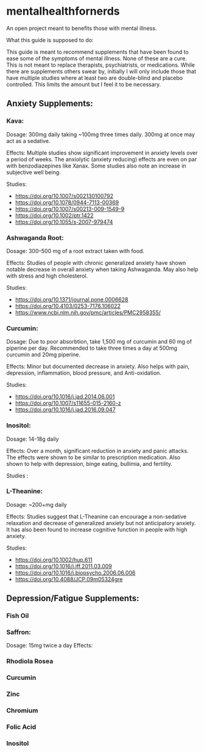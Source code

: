# mentalhealthfornerds
An open project meant to benefits those with mental illness.

What this guide is supposed to do: 

This guide is meant to recommend supplements that have been found to ease some of the symptoms of mental illness. None of these are a cure. This is not meant to replace therapists, psychiatrists, or medications. While there are supplements others swear by, initially I will only include those that have multiple studies where at least two are double-blind and placebo controlled. This limits the amount but I feel it to be necessary. 


## Anxiety Supplements:

###  Kava:
Dosage: 300mg daily taking ~100mg three times daily. 300mg at once may act as a sedative.

Effects: Multiple studies show significant improvement in anxiety levels over a period of weeks. The anxiolytic (anxiety reducing) effects are even on par with benzodiazepines like Xanax. Some studies also note an increase in subjective well being.

Studies:
- https://doi.org/10.1007/s002130100792
- https://doi.org/10.1078/0944-7113-00369
- https://doi.org/10.1007/s00213-009-1549-9
- https://doi.org/10.1002/ptr.1422
- https://doi.org/10.1055/s-2007-979474
  

###  Ashwaganda Root:
  Dosage: 300–500 mg of a root extract taken with food.
 
 Effects: Studies of people with chronic generalized anxiety have shown notable decrease in overall anxiety when taking   Ashwaganda. May also help with stress and high cholesterol. 
  
  Studies:
  - https://doi.org/10.1371/journal.pone.0006628
  - https://doi.org/10.4103/0253-7176.106022
  - https://www.ncbi.nlm.nih.gov/pmc/articles/PMC2958355/

###  Curcumin:

  Dosage: Due to poor absorbtion, take 1,500 mg of curcumin and 60 mg of piperine per day. Recommended to take three times a day at 500mg curcumin and 20mg piperine.
  
  Effects: Minor but documented decrease in anxiety. Also helps with pain, depression, inflammation, blood pressure, and Anti-oxidation.  
  
  Studies:
  - https://doi.org/10.1016/j.jad.2014.06.001
  - https://doi.org/10.1007/s11655-015-2160-z
  - https://doi.org/10.1016/j.jad.2016.09.047

###  Inositol:
  Dosage: 14-18g daily
  
  Effects: Over a month, significant reduction in anxiety and panic attacks. The effects were shown to be similar to prescription medication. Also shown to help with depression, binge eating, bullimia, and fertility.
  
  Studies :
  
 

### L-Theanine:
  Dosage: ~200+mg daily
 
 Effects: Studies suggest that L-Theanine can encourage a non-sedative relaxation and decrease of generalized anxiety but not anticipatory anxiety. It has also been found to increase cognitive function in people with high anxiety. 
 
 Studies:
  - https://doi.org/10.1002/hup.611
  - https://doi.org/10.1016/j.jff.2011.03.009
  - https://doi.org/10.1016/j.biopsycho.2006.06.006
  - https://doi.org/10.4088/JCP.09m05324gre

	

## Depression/Fatigue Supplements:

### Fish Oil


### Saffron: 
Dosage: 15mg twice a day
Effects: 

### Rhodiola Rosea

### Curcumin

### Zinc

### Chromium

### Folic Acid

### Inositol
